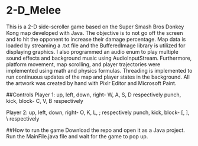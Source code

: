 # 2-D_Melee
This is a 2-D side-scroller game based on the Super Smash Bros Donkey Kong map developed with Java. The objective is to not go off the screen and to hit the opponent to increase their damage percentage. Map data is loaded by streaming a .txt file and the BufferedImage library is utilized for displaying graphics. I also programmed an audio enum to play multiple sound effects and background music using AudioInputStream. Furthermore, platform movement, map scrolling, and player trajectories were implemented using math and physics formulas. Threading is implemented to run continuous updates of the map and player states in the background. All the artwork was created by hand with Pixlr Editor and Microsoft Paint.

##Controls
Player 1: 
up, left, down, right- W, A, S, D respectively
punch, kick, block- C, V, B respectively

Player 2: 
up, left, down, right- O, K, L, ; respectively
punch, kick, block- [, ], \ respectively

##How to run the game
Download the repo and open it as a Java project. Run the MainFile.java file and wait for the game to pop up.
